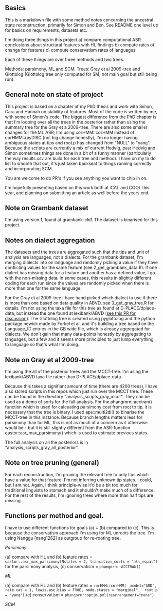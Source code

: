 ## Basics
This is a markdown file with some method notes concerning the ancestral state reconstruction, primarily for Simon and Ben. See README one level up for basics on requirements, datasets etc.

I'm doing three things in this project
a) compare computational ASR conclusions about structural features with HL findings
b) compute rates of change for features
c) compute conservatism rates of languages

Each of these things are over three methods and two trees.

Methods: parsimony, ML and SCM.
Trees: Gray et al 2009-tree and Glottolog (Glottolog tree only computed for SM, not main goal but still being run).

## General note on state of project
This project is based on a chapter of my PhD thesis and work with Simon, Cara and Hannah on stability of features. Most of the code is written by me, with some of Simon's code. The biggest difference from the PhD chapter is that I'm looping over all the trees in the posterior rather than using the summary tree for the Gray et a 2009-tree. There are also some smaller changes for the ML ASR; I'm using corHMM::corHMM instead of corHMM::rayDISC (not big change honestly), I'm no longer having ambiguous states at tips and root.p has changed from "NULL" to "yang". Because the scripts are currently a mix of current Hedvig, past Hedvig and Simon sometimes things are done in a bit of a funny manner (particularly the way results.csv are build for each tree and method). I have on my to do list to smooth that out, it's just taken backseat to things running correctly and incorporating SCM. 

You are welcome to do PR's if you see anything you want to chip in on.

I'm hopefully presenting based on this work both at ICAL and COOL this year, and planning on submitting an article as well before the years end.

## Note on Grambank dataset
I'm using version 1, found at grambank-cldf. The dataset is binarised for this project.

## Notes on dialect aggregation
The datasets and the trees are aggregated such that the tips and unit of analysis are languages, not a dialects. For the grambank dataset, I'm merging dialects into on language and randomly picking a value if they have conflicting values for the same feature (see 2_get_grambank_data.R). If one dialect has missing data for a feature and another has a defined value, I go with the non-missing data. In some cases, this results in slightly different coding for each run since the values are randomly picked when there is more than one for the same language.

For the Gray et al 2009-tree I have hand picked which dialect to use if there is more than one based on data quality in ABVD, see 3_get_gray_tree.R for details. I'm not using the taxa file for this tree as found at D-PLACE/dplace-data, but instead the one found at lexibank/ABVD ([see this PR for discussion](https://github.com/D-PLACE/dplace-data/pull/293)). The Glottolog tree is created using pyglottolog and the python package newick made by Forkel et al, and it's building a tree based on the Language_ID entries in the GB wide file, which is already aggregated for dialects. We don't gain that many data-points honestly by aggregating to languages, but a few and it seems more principled to just lump everything to language so that's what I'm doing. 

## Note on Gray et al 2009-tree
I'm using the all of the posterior trees and the MCCT-tree. I'm using the lexibank/ABVD taxa file rather than D-PLACE/dplace-data. 

Because this takes a signifiant amount of time (there are 4200 trees), I have also stored scripts in this repos which just run over the MCCT tree. These can be found in the directory "analysis_scripts_gray_mcct". They can be used as a demo of sorts for the full analysis. For the phangrorn::acctran() function which is used for calcuating parsimony cost from root to tip, it is necessary that the tree is binary. I used ape::multi2di() to binarise the MCCT-tree in this instance. Because branch lengths matters less for parsimony than for ML, this is not as much of a concern as it otherwise would be - but it is still slightly different from the ASR-function castor::asr_max_parsimony() which is used to estimate previous states.

The full analysis on all the posteriors is in "analysis_scripts_gray_all_posterior".

## Note on tree pruning (general)
For each reconstruction, I'm pruning the relevant tree to only tips which have a value for that feature. I'm not inferring unknown tip states. I could, but I am not. Again, I think principle-wise it'd be a bit too much for traditional linguists to stomach and it shouldn't make much of a difference. For the rest of the results, I'm ignoring trees where more than half tips are missing.

## Functions per method and goal.
I have to use different functions for goals (a) + (b) compared to (c). This is because the conservatism approach I'm using for ML unroots the tree. I'm using Nanggu [nang1262] as outgroup for re-rooting tree.

*Parsimony*

(a) compare with HL and (b) feature rates = `castor::asr_max_parsimony(Nstates = 2, transition_costs = "all_equal")` for the parsimony analysis, 
(c) conservatism = `phangorn::ACCTRAN()`

*ML*

(a) compare with HL and (b) feature rates =  `corHMM::corHMM(  model="ARD", rate.cat = 1, lewis.asc.bias = TRUE, node.states = "marginal",  root.p = "yang")`
(c) conservatism = `phangorn::optim.pml(rearrangement="none")`

*SCM*

